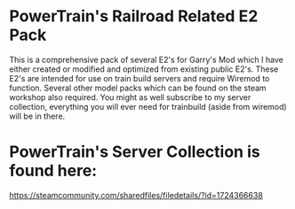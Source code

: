 # PowerTrain's Railroad Related E2 Pack
This is a comprehensive pack of several E2's for Garry's Mod which I have either created or modified and optimized from existing public E2's. These E2's are intended for use on train build servers and require Wiremod to function. Several other model packs which can be found on the steam workshop also required.
You might as well subscribe to my server collection, everything you will ever need for trainbuild (aside from wiremod) will be in there.

# PowerTrain's Server Collection is found here:
https://steamcommunity.com/sharedfiles/filedetails/?id=1724366638
